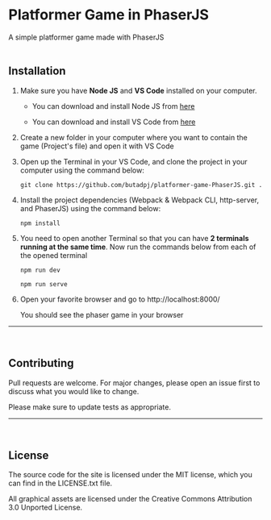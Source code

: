 # Platformer Game in PhaserJS

A simple platformer game made with PhaserJS
<br><br>

## Installation

1. Make sure you have **Node JS** and **VS Code** installed on your computer.

   - You can download and install Node JS from [here](https://nodejs.org/en/)

   - You can download and install VS Code from [here](https://code.visualstudio.com/download)

2. Create a new folder in your computer where you want to contain the game (Project's file) and open it with VS Code

3. Open up the Terminal in your VS Code, and clone the project in your computer using the command below:

   ```
   git clone https://github.com/butadpj/platformer-game-PhaserJS.git .
   ```

4. Install the project dependencies (Webpack & Webpack CLI, http-server, and PhaserJS) using the command below:

   ```
   npm install
   ```

5. You need to open another Terminal so that you can have **2 terminals running at the same time**. Now run the commands below from each of the opened terminal

   ```
   npm run dev
   ```

   ```
   npm run serve
   ```

6. Open your favorite browser and go to http://localhost:8000/

   You should see the phaser game in your browser

<hr>
<br>

## Contributing

Pull requests are welcome. For major changes, please open an issue first to discuss what you would like to change.

Please make sure to update tests as appropriate.

<hr>
<br>

## License

The source code for the site is licensed under the MIT license, which you can find in the LICENSE.txt file.

All graphical assets are licensed under the Creative Commons Attribution 3.0 Unported License.
